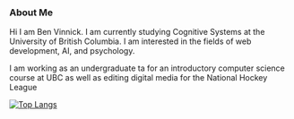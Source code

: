 ### About Me
Hi I am Ben Vinnick. I am currently studying Cognitive Systems at the University of British Columbia. 
I am interested in the fields of web development, AI, and psychology.

I am working as an undergraduate ta for an introductory computer science course at UBC as well as editing digital media for the National Hockey League

[![Top Langs](https://github-readme-stats.vercel.app/api/top-langs/?username=bonvee-99&layout=compact)](https://github.com/bonvee-99/github-readme-stats)

